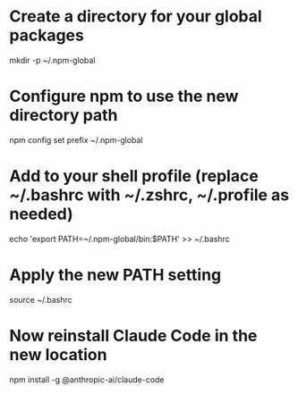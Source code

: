 # Create a directory for your global packages
mkdir -p ~/.npm-global

# Configure npm to use the new directory path
npm config set prefix ~/.npm-global

# Add to your shell profile (replace ~/.bashrc with ~/.zshrc, ~/.profile as needed)
echo 'export PATH=~/.npm-global/bin:$PATH' >> ~/.bashrc

# Apply the new PATH setting
source ~/.bashrc

# Now reinstall Claude Code in the new location
npm install -g @anthropic-ai/claude-code
